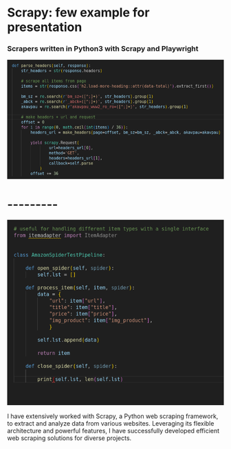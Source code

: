 # Scrapy: few example for presentation
### Scrapers written in Python3 with Scrapy and Playwright

![Scrapy](./project_photo/photo_presentation.png)

# ---------
![Pipelines](./project_photo/pipelines.png)

I have extensively worked with Scrapy, a Python web scraping framework, to extract and analyze 
data from various websites. Leveraging its flexible architecture and powerful features, I have 
successfully developed efficient web scraping solutions for diverse projects.
